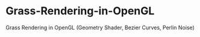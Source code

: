 # Grass-Rendering-in-OpenGL
Grass Rendering in OpenGL (Geometry Shader, Bezier Curves, Perlin Noise)
